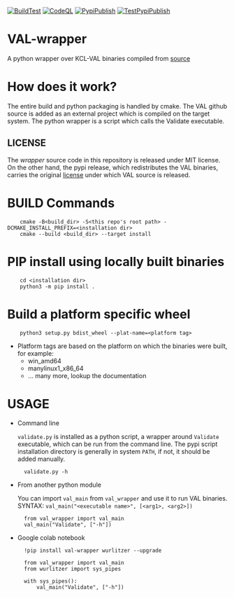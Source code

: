 [![BuildTest](https://github.com/anubhav-cs/VAL-wrapper/actions/workflows/build_test.yml/badge.svg)](https://github.com/anubhav-cs/VAL-wrapper/actions/workflows/build_test.yml) 
[![CodeQL](https://github.com/anubhav-cs/VAL-wrapper/actions/workflows/codeql-analysis.yml/badge.svg)](https://github.com/anubhav-cs/VAL-wrapper/actions/workflows/codeql-analysis.yml)
[![PypiPublish](https://github.com/anubhav-cs/VAL-wrapper/actions/workflows/pypi_publish.yml/badge.svg)](https://github.com/anubhav-cs/VAL-wrapper/actions/workflows/pypi_publish.yml)
[![TestPypiPublish](https://github.com/anubhav-cs/VAL-wrapper/actions/workflows/testpypi_publish.yml/badge.svg)](https://github.com/anubhav-cs/VAL-wrapper/actions/workflows/testpypi_publish.yml)

# VAL-wrapper
A python wrapper over KCL-VAL binaries compiled from [source](https://github.com/KCL-Planning/VAL)

How does it work?
=================

The entire build and python packaging is handled by cmake. The VAL github source is added as an external project which is compiled on the target system. The python wrapper is a script which calls the Validate executable.

LICENSE
-------
The *wrapper* source code in this repository is released under MIT license. On the other hand, the pypi release, which redistributes the VAL binaries, carries the original [license](https://github.com/KCL-Planning/VAL/blob/3c7a1f330bdab0ba28a4762bb45c3f06c27fb6d4/LICENSE) under which VAL source is released.

# BUILD Commands

        cmake -B<build_dir> -S<this repo's root path> -DCMAKE_INSTALL_PREFIX=<installation dir>
        cmake --build <build_dir> --target install

# PIP install using locally built binaries

        cd <installation dir>
        python3 -m pip install .

# Build a platform specific wheel
        python3 setup.py bdist_wheel --plat-name=<platform tag>

  - Platform tags are based on the platform on which the binaries were built, for example:
    - win_amd64
    - manylinux1_x86_64
    - ... many more, lookup the documentation

# USAGE

- Command line 

    `validate.py` is installed as a python script, a wrapper around `Validate` executable, which can be run from the command line. The pypi script installation directory is generally in system `PATH`, if not, it should be added manually.

        validate.py -h

- From another python module

    You can import `val_main` from `val_wrapper` and use it to run VAL binaries. SYNTAX: `val_main("<executable name>", [<arg1>, <arg2>])`

        from val_wrapper import val_main
        val_main("Validate", ["-h"])

- Google colab notebook

        !pip install val-wrapper wurlitzer --upgrade

        from val_wrapper import val_main
        from wurlitzer import sys_pipes

        with sys_pipes():
            val_main("Validate", ["-h"])